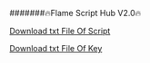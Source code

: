 #######🔥Flame Script Hub V2.0🔥

[Download txt File Of Script](https://cdn.discordapp.com/attachments/998376310600638474/1011743050512482394/message.txt)

[Download txt File Of Key](https://cdn.discordapp.com/attachments/998376310600638474/1010390737734598797/message.txt)
